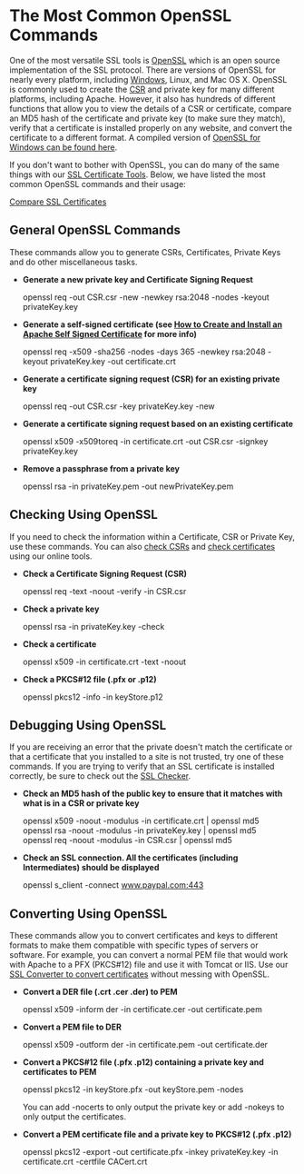 # The Most Common OpenSSL Commands

One of the most versatile SSL tools is  [OpenSSL](http://www.openssl.org/)  which is an open source implementation of the SSL protocol. There are versions of OpenSSL for nearly every platform, including  [Windows](http://www.slproweb.com/products/Win32OpenSSL.html), Linux, and Mac OS X. OpenSSL is commonly used to create the  [CSR](https://www.sslshopper.com/what-is-a-csr-certificate-signing-request.html)  and private key for many different platforms, including Apache. However, it also has hundreds of different functions that allow you to view the details of a CSR or certificate, compare an MD5 hash of the certificate and private key (to make sure they match), verify that a certificate is installed properly on any website, and convert the certificate to a different format. A compiled version of  [OpenSSL for Windows can be found here](http://www.slproweb.com/products/Win32OpenSSL.html).

If you don't want to bother with OpenSSL, you can do many of the same things with our  [SSL Certificate Tools](https://www.sslshopper.com/ssl-certificate-tools.html). Below, we have listed the most common OpenSSL commands and their usage:

[Compare SSL Certificates](https://www.sslshopper.com/ssl-certificate-wizard.html)

## General OpenSSL Commands

These commands allow you to generate CSRs, Certificates, Private Keys and do other miscellaneous tasks.

-   **Generate a new private key and Certificate Signing Request**
    
    openssl req -out CSR.csr -new -newkey rsa:2048 -nodes -keyout privateKey.key
    
-   **Generate a self-signed certificate (see  [How to Create and Install an Apache Self Signed Certificate](https://www.sslshopper.com/article-how-to-create-and-install-an-apache-self-signed-certificate.html)  for more info)**
    
    openssl req -x509 -sha256 -nodes -days 365 -newkey rsa:2048 -keyout privateKey.key -out certificate.crt
    
-   **Generate a certificate signing request (CSR) for an existing private key**
    
    openssl req -out CSR.csr -key privateKey.key -new
    
-   **Generate a certificate signing request based on an existing certificate**
    
    openssl x509 -x509toreq -in certificate.crt -out CSR.csr -signkey privateKey.key
    
-   **Remove a passphrase from a private key**
    
    openssl rsa -in privateKey.pem -out newPrivateKey.pem
    

## Checking Using OpenSSL

If you need to check the information within a Certificate, CSR or Private Key, use these commands. You can also  [check CSRs](https://www.sslshopper.com/csr-decoder.html)  and  [check certificates](https://www.sslshopper.com/certificate-decoder.html)  using our online tools.

-   **Check a Certificate Signing Request (CSR)**
    
    openssl req -text -noout -verify -in CSR.csr
    
-   **Check a private key**
    
    openssl rsa -in privateKey.key -check
    
-   **Check a certificate**
    
    openssl x509 -in certificate.crt -text -noout
    
-   **Check a PKCS#12 file (.pfx or .p12)**
    
    openssl pkcs12 -info -in keyStore.p12
    

## Debugging Using OpenSSL

If you are receiving an error that the private doesn't match the certificate or that a certificate that you installed to a site is not trusted, try one of these commands. If you are trying to verify that an SSL certificate is installed correctly, be sure to check out the  [SSL Checker](https://www.sslshopper.com/ssl-checker.html).

-   **Check an MD5 hash of the public key to ensure that it matches with what is in a CSR or private key**
    
    openssl x509 -noout -modulus -in certificate.crt | openssl md5  
    openssl rsa -noout -modulus -in privateKey.key | openssl md5  
    openssl req -noout -modulus -in CSR.csr | openssl md5
    
-   **Check an SSL connection. All the certificates (including Intermediates) should be displayed**
    
    openssl s_client -connect www.paypal.com:443
    

## Converting Using OpenSSL

These commands allow you to convert certificates and keys to different formats to make them compatible with specific types of servers or software. For example, you can convert a normal PEM file that would work with Apache to a PFX (PKCS#12) file and use it with Tomcat or IIS. Use our  [SSL Converter to convert certificates](https://www.sslshopper.com/ssl-converter.html)  without messing with OpenSSL.

-   **Convert a DER file (.crt .cer .der) to PEM**
    
    openssl x509 -inform der -in certificate.cer -out certificate.pem
    
-   **Convert a PEM file to DER**
    
    openssl x509 -outform der -in certificate.pem -out certificate.der
    
-   **Convert a PKCS#12 file (****.pfx .p12****) containing a private key and certificates to PEM**
    
    openssl pkcs12 -in keyStore.pfx -out keyStore.pem -nodes
    
    You can add -nocerts to only output the private key or add -nokeys to only output the certificates.
    
-   **Convert a PEM certificate file and a private key to PKCS#12 (.pfx .p12)**
    
    openssl pkcs12 -export -out certificate.pfx -inkey privateKey.key -in certificate.crt -certfile CACert.crt
